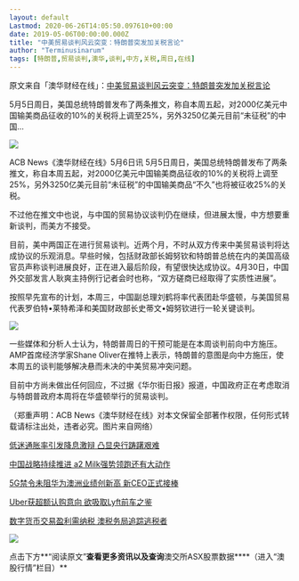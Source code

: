 ```yaml
---
layout: default
Lastmod: 2020-06-26T14:05:50.097610+00:00
date: 2019-05-06T00:00:00.000Z
title: "中美贸易谈判风云突变：特朗普突发加关税言论"
author: "Terminusinarum"
tags: [特朗普,贸易谈判,澳华,谈判,中方,关税,周日,在线]
---
```


原文来自「澳华财经在线」：[中美贸易谈判风云突变：特朗普突发加关税言论](http://wechatscope.jmsc.hku.hk:8000/html?fn=gh_8b33b85a7684_2019-05-06_2651258581_nK4v70mcej.y.tar.gz)

5月5日周日，美国总统特朗普发布了两条推文，称自本周五起，对2000亿美元中国输美商品征收的10%的关税将上调至25%，另外3250亿美元目前“未征税”的中国…

![](https://images.weserv.nl/?url=https%3A//i.loli.net/2019/05/06/5cd03f9054a49.jpg)

ACB News《澳华财经在线》5月6日讯 5月5日周日，美国总统特朗普发布了两条推文，称自本周五起，对2000亿美元中国输美商品征收的10%的关税将上调至25%，另外3250亿美元目前“未征税”的中国输美商品“不久”也将被征收25%的关税。

不过他在推文中也说，与中国的贸易协议谈判仍在继续，但进展太慢，中方想要重新谈判，而美方不接受。

目前，美中两国正在进行贸易谈判。近两个月，不时从双方传来中美贸易谈判将达成协议的乐观消息。早些时候，包括财政部长姆努钦和特朗普总统在内的美国高级官员声称谈判进展良好，正在进入最后阶段，有望很快达成协议。4月30日，中国外交部发言人耿爽主持例行记者会时也称，“双方磋商已经取得了实质性进展”。

按照早先宣布的计划，本周三，中国副总理刘鹤将率代表团赴华盛顿，与美国贸易代表罗伯特•莱特希泽和美国财政部长史蒂文•姆努钦进行一轮关键谈判。

![](https://images.weserv.nl/?url=https%3A//i.loli.net/2019/05/06/5cd03f93a1863.jpg)

一些媒体和分析人士认为，特朗普周日的干预可能是在本周谈判前向中方施压。AMP首席经济学家Shane Oliver在推特上表示，特朗普的意图是向中方施压，使本周五的谈判能够解决悬而未决的中美贸易冲突问题。

目前中方尚未做出任何回应，不过据《华尔街日报》报道，中国政府正在考虑取消与特朗普政府本周将在华盛顿举行的贸易谈判。

（郑重声明：ACB News《澳华财经在线》对本文保留全部著作权限，任何形式转载请标注出处，违者必究。图片来自网络） 

[低迷通胀率引发降息激辩 凸显央行踌躇艰难](https://mp.weixin.qq.com/s?__biz=MzA3MjQ3NTcxNw==&mid=2651258405&idx=1&sn=ce3503329e8c31d40123879f593410ed&chksm=84efeb0fb398621923e61b92ada0b0ebb611225a4945e5085102fa41ad98e5ea5be08d5134a6&scene=21%23wechat_redirect)

[中国战略持续推进 a2 Milk强势领跑还有大动作](https://mp.weixin.qq.com/s?__biz=MzA3MjQ3NTcxNw==&mid=2651258521&idx=1&sn=668a04355b09d5ee73fb1456143f20d3&chksm=84efebb3b39862a51365a1bdea31fb4ab964992e6d4883443bb6ef5e9e8d214f56f4a12f1d82&scene=21%23wechat_redirect)

[5G禁令未阻华为澳洲业绩创新高 新CEO正式接棒](https://mp.weixin.qq.com/s?__biz=MzA3MjQ3NTcxNw==&mid=2651258521&idx=3&sn=2d4c785356e29d5615e69e2a5a6b6ae8&chksm=84efebb3b39862a56d3a8f97af55a1a98ba9d6e7b7c24e21de83d7ef57742ec5d9cb6747f0d7&scene=21%23wechat_redirect)

[Uber获超额认购意向 欲吸取Lyft前车之鉴](https://mp.weixin.qq.com/s?__biz=MzA3MjQ3NTcxNw==&mid=2651258521&idx=4&sn=7e9c0ee7971663978d16bbee6b8e0d26&chksm=84efebb3b39862a552323ee3a56afe3b7ccf30e704727f12cd3d73b1020ddfad5d6076cf007f&scene=21%23wechat_redirect)

[数字货币交易盈利需纳税 澳税务局追踪逃税者](https://mp.weixin.qq.com/s?__biz=MzA3MjQ3NTcxNw==&mid=2651258492&idx=3&sn=3958c4f9646682402212b46e20b83ffa&chksm=84efeb56b39862404d8c6e732ba334d47bee3289a33ac5f7b84f91d40cd5ad245f7eb350f34f&scene=21%23wechat_redirect)

![](https://images.weserv.nl/?url=https%3A//i.loli.net/2019/05/06/5cd03f96463fc.jpg)

点击下方**“阅读原文”**查看更多资讯以及查询**澳交所ASX股票数据****（进入“澳股行情”栏目）**

